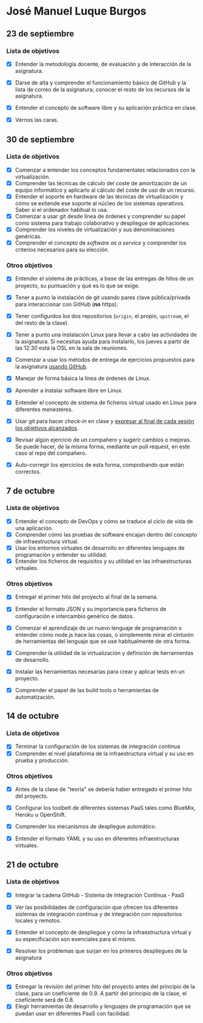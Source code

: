 # José Manuel Luque Burgos

## 23 de septiembre

### Lista de objetivos

 - [x] Entender la metodología docente, de evaluación y de interacción de la asignatura.
 - [x] Darse de alta y comprender el funcionamiento básico de GitHub y la lista de correo de la asignatura; conocer el resto de los recursos de la asignatura.
 - [x] Entender el concepto de software libre y su aplicación práctica en clase.
 - [x] Vernos las caras.


## 30 de septiembre

### Lista de objetivos

  - [x] Comenzar a entender los conceptos fundamentales relacionados con la virtualización.
  - [x] Comprender las técnicas de cálculo del coste de amortización de un equipo informático y aplicarlo al cálculo del coste de uso de un recurso.
  - [x] Entender el soporte en hardware de las técnicas de virtualización y cómo se extiende ese soporte al núcleo de los sistemas operativos. Saber si el
ordenador habitual lo usa.
  - [x] Comenzar a usar git desde línea de órdenes y comprender su papel como sistema para trabajo colaborativo y despliegue de aplicaciones.
  - [x] Comprender los niveles de virtualización y sus denominaciones genéricas.
  - [x] Comprender el concepto de *software as a service* y comprender los criterios necesarios para su elección.

### Otros objetivos

  - [x] Entender el sistema de prácticas, a base de las entregas de hitos de un proyecto, su puntuación y qué es lo que se exige.
  - [x] Tener a punto la instalación de git usando pares clave pública/privada para interaccionar con GitHub (**no** https).
  - [x] Tener configurdos los dos repositorios (`origin`, el propio, `upstream`, el del resto de la clase).
  - [x] Tener a punto una instalación Linux para llevar a cabo las actividades de la asignatura. Si necesitas ayuda para instalarlo, los jueves a partir de las
12:30 está la OSL en la sala de reuniones.
  - [x] Comenzar a usar los métodos de entrega de ejercicios propuestos para la asignatura [usando GitHub](../ejercicios/README.md).
  - [x] Manejar de forma básica la línea de órdenes de Linux.
  - [x] Aprender a instalar software libre en Linux.
  - [x] Entender el concepto de sistema de ficheros virtual usado en Linux para diferentes menesteres.
  - [x] Usar git para hacer *check-in* en clase y [expresar al final de cada sesión los objetivos alcanzados](Cumpliendo_Objetivos.md).
  - [x] Revisar algún ejercicio de un compañero y sugerir cambios o mejoras. Se puede hacer, de la misma forma, mediante un pull request, en este caso al repo del
compañero.
  - [x] Auto-corregir los ejercicios de esta forma, comprobando que están correctos.


## 7 de octubre

### Lista de objetivos

  - [x] Entender el concepto de DevOps y cómo se traduce al ciclo de vida de una aplicación.
  - [x] Comprender cómo las pruebas de software encajan dentro del concepto de infraestructura virtual.
  - [x] Usar los entornos virtuales de desarrollo en diferentes lenguajes de programación y entender su utilidad.
  - [x] Entender los ficheros de requisitos y su utilidad en las infraestructuras virtuales.

### Otros objetivos

  - [x] Entregar el primer hito del proyecto al final de la semana.
  - [x] Entender el formato JSON y su importancia para ficheros de configuración e intercambio genérico de datos.
  - [x] Comenzar el aprendizaje de un nuevo lenguaje de programación o entender cómo node.js hace las cosas, o simplemente mirar el cinturón de herramientas del lenguaje que se use habitualmente de otra forma.
  - [x] Comprender la utilidad de la virtualización y definición de herramientas de desarrollo.
  - [x] Instalar las herramientas necesarias para crear y aplicar tests en un proyecto.
  - [x] Comprender el papel de las build tools o herramientas de automatización.


## 14 de octubre

### Lista de objetivos

  - [x] Terminar la configuración de los sistemas de integración continua
  - [x] Comprender el nivel plataforma de la infraestructura virtual y su uso en prueba y producción.

### Otros objetivos

  - [x] Antes de la clase de "teoría" se debería haber entregado el primer hito del proyecto.
  - [x] Configurar los toolbelt de diferentes sistemas PaaS tales como BlueMix, Heroku u OpenShift.
  - [x] Comprender los mecanismos de despliegue automático.
  - [x] Entender el formato YAML y su uso en diferentes infraestructuras virtuales.


## 21 de octubre

### Lista de objetivos

  - [x] Integrar la cadena GitHub - Sistema de Integración Continua - PaaS
  - [x] Ver las posibilidades de configuración que ofrecen los diferentes sistemas de integración continua y de integración con repositorios locales y remotos.
  - [x] Entender el concepto de despliegue y cómo la infraestructura virtual y su especificación son esenciales para el mismo.
  - [x] Resolver los problemas que surjan en los primeros despliegues de la asignatura


### Otros objetivos
  - [x] Entregar la revisión del primer hito del proyecto antes del principio de la clase, para un coeficiente de 0.9. A partir del principio de la clase, el coeficiente será de 0.8.
  - [x] Elegir herramientas de desarrollo y lenguajes de programación que se puedan usar en diferentes PaaS con facilidad.
